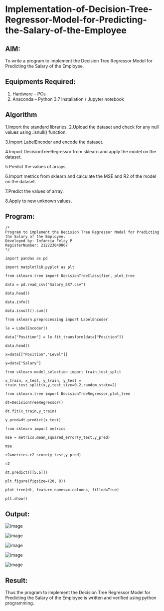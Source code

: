 
# Implementation-of-Decision-Tree-Regressor-Model-for-Predicting-the-Salary-of-the-Employee

## AIM:
To write a program to implement the Decision Tree Regressor Model for Predicting the Salary of the Employee.

## Equipments Required:
1. Hardware – PCs
2. Anaconda – Python 3.7 Installation / Jupyter notebook

## Algorithm
1.Import the standard libraries.
2.Upload the dataset and check for any null values using .isnull() function.

3.Import LabelEncoder and encode the dataset.

4.Import DecisionTreeRegressor from sklearn and apply the model on the dataset.

5.Predict the values of arrays.

6.Import metrics from sklearn and calculate the MSE and R2 of the model on the dataset.

7.Predict the values of array.

8.Apply to new unknown values.
## Program:
```
/*
Program to implement the Decision Tree Regressor Model for Predicting the Salary of the Employee.
Developed by: Infancia Felcy P
RegisterNumber: 212223040067
*/

import pandas as pd

import matplotlib.pyplot as plt

from sklearn.tree import DecisionTreeClassifier, plot_tree

data = pd.read_csv("Salary_EX7.csv")

data.head()

data.info()

data.isnull().sum()

from sklearn.preprocessing import LabelEncoder

le = LabelEncoder()

data["Position"] = le.fit_transform(data["Position"])

data.head()

x=data[["Position","Level"]]

y=data["Salary"]

from sklearn.model_selection import train_test_split

x_train, x_test, y_train, y_test = train_test_split(x,y,test_size=0.2,random_state=2)

from sklearn.tree import DecisionTreeRegressor,plot_tree

dt=DecisionTreeRegressor()

dt.fit(x_train,y_train)

y_pred=dt.predict(x_test)

from sklearn import metrics

mse = metrics.mean_squared_error(y_test,y_pred)

mse

r2=metrics.r2_score(y_test,y_pred)

r2

dt.predict([[5,6]])

plt.figure(figsize=(20, 8))

plot_tree(dt, feature_names=x.columns, filled=True)

plt.show()

```

## Output:

![image](https://github.com/user-attachments/assets/266a6ecf-6650-4dc8-a662-5c6947b9bd4b)

![image](https://github.com/user-attachments/assets/cffb7d62-5bda-48a5-9d86-4e88b9f90fe5)

![image](https://github.com/user-attachments/assets/2f39d44a-a7d2-47b4-afed-e4bae0a51438)

![image](https://github.com/user-attachments/assets/69a102ac-e013-443a-b4ee-f67d7a392147)

![image](https://github.com/user-attachments/assets/f70ef2bd-c183-40b5-8faa-e9c3be45e902)

## Result:
Thus the program to implement the Decision Tree Regressor Model for Predicting the Salary of the Employee is written and verified using python programming.
